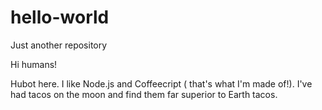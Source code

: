 # hello-world
Just another repository

Hi humans!

Hubot here. I like Node.js and Coffeecript ( that's what I'm made of!).
I've had tacos on the moon and find them far superior to Earth tacos.
